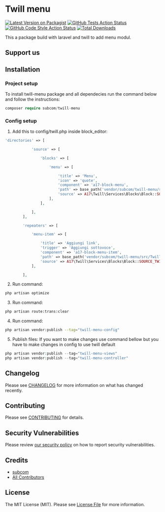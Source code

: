 # Twill menu

[![Latest Version on Packagist](https://img.shields.io/packagist/v/subcom/twill-menu.svg?style=flat-square)](https://packagist.org/packages/subcom/twill-menu)
[![GitHub Tests Action Status](https://img.shields.io/github/workflow/status/subcom/twill-menu/run-tests?label=tests)](https://github.com/:vendor_slug/subcom/actions?query=workflow%3Arun-tests+branch%3Amain)
[![GitHub Code Style Action Status](https://img.shields.io/github/workflow/status/subcom/twill-menu/Check%20&%20fix%20styling?label=code%20style)](https://github.com/:vendor_slug/subcom/actions?query=workflow%3A"Check+%26+fix+styling"+branch%3Amain)
[![Total Downloads](https://img.shields.io/packagist/dt/subcom/twill-menu.svg?style=flat-square)](https://packagist.org/packages/subcom/twill-menu)

This a package build with laravel and twill to add menu modul.

## Support us


## Installation

### Project setup

To install twill-menu package and all dependecies run the command below and follow the instructions:

```php
composer require subcom/twill-menu
```

### Config setup

1. Add this to config/twill.php inside block_editor:

```php
'directories' => [

            'source' => [

                'blocks' => [

                    'menu' => [

                        'title' => 'Menu',
                        'icon' => 'quote',
                        'component' => 'a17-block-menu',
                        'path' => base_path('vendor/subcom/twill-menu/src/Twill/Capsules/Menus/resources/views/admin/blocks'),
                        'source' => A17\Twill\Services\Blocks\Block::SOURCE_TWILL,
                    ],
                ],

            ],
        ],

        'repeaters' => [

            'menu-item' => [

                'title' => 'Aggiungi link',
                'trigger' => 'Aggiungi sottovoce',
                'component' => 'a17-block-menu-item',
                'path' => base_path('vendor/subcom/twill-menu/src/Twill/Capsules/Menus/resources/views/admin/blocks'),
                'source' => A17\Twill\Services\Blocks\Block::SOURCE_TWILL,
            ],

        ],
```
2. Run command:
```bash
php artisan optimize
```

3. Run command:
```bash
php artisan route:trans:clear
```
4. Run command:
```bash
php artisan vendor:publish --tag="twill-menu-config"
```
5. Publish files:
If you want to make changes use command bellow but you have to make changes in config to use twill default

```php
php artisan vendor:publish --tag="twill-menu-views"
php artisan vendor:publish --tag="twill-menu-controller"
```
## Changelog

Please see [CHANGELOG](CHANGELOG.md) for more information on what has changed recently.

## Contributing

Please see [CONTRIBUTING](https://subcom.it) for details.

## Security Vulnerabilities

Please review [our security policy](../../security/policy) on how to report security vulnerabilities.

## Credits

- [subcom](https://github.com/SubcomDev)
- [All Contributors](../../contributors)

## License

The MIT License (MIT). Please see [License File](LICENSE.md) for more information.
